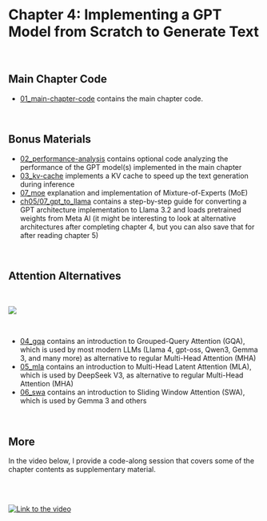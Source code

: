 # Chapter 4: Implementing a GPT Model from Scratch to Generate Text

&nbsp;
## Main Chapter Code

- [01_main-chapter-code](01_main-chapter-code) contains the main chapter code.

&nbsp;
## Bonus Materials

- [02_performance-analysis](02_performance-analysis) contains optional code analyzing the performance of the GPT model(s) implemented in the main chapter
- [03_kv-cache](03_kv-cache) implements a KV cache to speed up the text generation during inference
- [07_moe](07_moe) explanation and implementation of Mixture-of-Experts (MoE)
- [ch05/07_gpt_to_llama](../ch05/07_gpt_to_llama) contains a step-by-step guide for converting a GPT architecture implementation to Llama 3.2 and loads pretrained weights from Meta AI (it might be interesting to look at alternative architectures after completing chapter 4, but you can also save that for after reading chapter 5)


&nbsp;
## Attention Alternatives

&nbsp;

<img src="https://sebastianraschka.com/images/LLMs-from-scratch-images/bonus/attention-alternatives/attention-alternatives.webp">

&nbsp;

- [04_gqa](04_gqa) contains an introduction to Grouped-Query Attention (GQA), which is used by most modern LLMs (Llama 4, gpt-oss, Qwen3, Gemma 3, and many more) as alternative to regular Multi-Head Attention (MHA)
- [05_mla](05_mla) contains an introduction to Multi-Head Latent Attention (MLA), which is used by DeepSeek V3, as alternative to regular Multi-Head Attention (MHA)
- [06_swa](06_swa) contains an introduction to Sliding Window Attention (SWA), which is used by Gemma 3 and others


&nbsp;
## More

In the video below, I provide a code-along session that covers some of the chapter contents as supplementary material.

<br>
<br>

[![Link to the video](https://img.youtube.com/vi/YSAkgEarBGE/0.jpg)](https://www.youtube.com/watch?v=YSAkgEarBGE)
